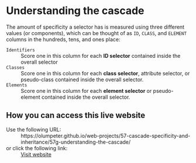 # Understanding the cascade

The amount of specificity a selector has is measured using three different values (or components), which can be thought of as <code>ID</code>, <code>CLASS</code>, and <code>ELEMENT</code> columns in the hundreds, tens, and ones place:

<dl>
  <code>Identifiers</code>
  <dd>
    Score one in this column for each <strong>ID selector</strong> contained inside the overall selector
  </dd>
  <code>Classes</code>
  <dd>
    Score one in this column for each <strong>class selector</strong>, attribute selector, or pseudo-class contained inside the overall selector.
  </dd>
  <code>Elements</code>
  <dd>
    Score one in this column for each <strong>element selector</strong> or pseudo-element contained inside the overall selector.
  </dd>
</dl>

## How you can access this live website

<dl>
  Use the following URL:
  <dd>
    https://olumpeter.github.io/web-projects/57-cascade-specificity-and-inheritance/57g-understanding-the-cascade/
  </dd>
  or click the following link:
  <dd>
    <a href="https://olumpeter.github.io/web-projects/57-cascade-specificity-and-inheritance/57g-understanding-the-cascade/">Visit website</a>
  </dd>
</dl>
